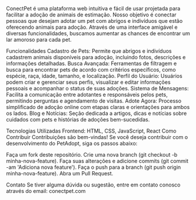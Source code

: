 ConectPet é uma plataforma web intuitiva e fácil de usar projetada para facilitar a adoção de animais de estimação. Nosso objetivo é conectar pessoas que desejam adotar um pet com abrigos e indivíduos que estão oferecendo animais para adoção. Através de uma interface amigável e diversas funcionalidades, buscamos aumentar as chances de encontrar um lar amoroso para cada pet.

Funcionalidades
Cadastro de Pets: Permite que abrigos e indivíduos cadastrem animais disponíveis para adoção, incluindo fotos, descrições e informações detalhadas.
Busca Avançada: Ferramentas de filtragem e busca para encontrar pets de acordo com critérios específicos, como espécie, raça, idade, tamanho, e localização.
Perfil do Usuário: Usuários podem criar e gerenciar seus perfis, visualizar e editar informações pessoais e acompanhar o status de suas adoções.
Sistema de Mensagens: Facilita a comunicação entre adotantes e responsáveis pelos pets, permitindo perguntas e agendamento de visitas.
Adote Agora: Processo simplificado de adoção online com etapas claras e orientações para ambos os lados.
Blog e Notícias: Seção dedicada a artigos, dicas e notícias sobre cuidados com pets e histórias de adoções bem-sucedidas.

Tecnologias Utilizadas
Frontend: HTML, CSS, JavaScript, React
Como Contribuir
Contribuições são bem-vindas! Se você deseja contribuir com o desenvolvimento do PetAdopt, siga os passos abaixo:

Faça um fork deste repositório.
Crie uma nova branch (git checkout -b minha-nova-feature).
Faça suas alterações e adicione commits (git commit -am 'Adiciona nova feature').
Faça o push para a branch (git push origin minha-nova-feature).
Abra um Pull Request.

Contato
Se tiver alguma dúvida ou sugestão, entre em contato conosco através do email: conectpet.com
